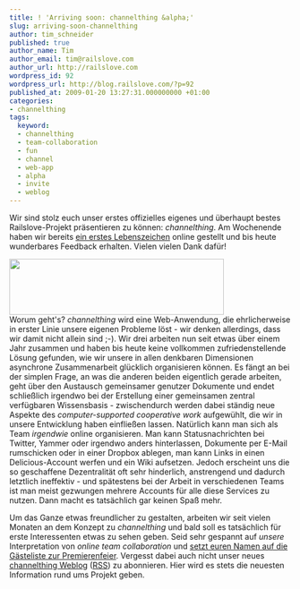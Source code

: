 ```yaml
---
title: ! 'Arriving soon: channelthing &alpha;'
slug: arriving-soon-channelthing
author: tim_schneider
published: true
author_name: Tim
author_email: tim@railslove.com
author_url: http://railslove.com
wordpress_id: 92
wordpress_url: http://blog.railslove.com/?p=92
published_at: 2009-01-20 13:27:31.000000000 +01:00
categories:
- channelthing
tags:
  keyword:
  - channelthing
  - team-collaboration
  - fun
  - channel
  - web-app
  - alpha
  - invite
  - weblog
---
```

Wir sind stolz euch unser erstes offizielles eigenes und überhaupt bestes Railslove-Projekt präsentieren zu können: <em>channelthing</em>. Am Wochenende haben wir bereits <a href="http://channelthing.com/">ein erstes Lebenszeichen</a> online gestellt und bis heute wunderbares Feedback erhalten. Vielen vielen Dank dafür!
<div style="display:block">
<img alt="" src="http://www.channelthing.com/images/landingpage/channelthing_logo.png" title="channelthing &alpha;" width="383" height="100" align="center" />
</div>
Worum geht's? <em>channelthing</em> wird eine Web-Anwendung, die ehrlicherweise in erster Linie unsere eigenen Probleme löst - wir denken allerdings, dass wir damit nicht allein sind ;-).
Wir drei arbeiten nun seit etwas über einem Jahr zusammen und haben bis heute keine vollkommen zufriedenstellende Lösung gefunden, wie wir unsere in allen denkbaren Dimensionen asynchrone Zusammenarbeit glücklich organisieren können. Es fängt an bei der simplen Frage, an was die anderen beiden eigentlich gerade arbeiten, geht über den Austausch gemeinsamer genutzer Dokumente und endet schließlich irgendwo bei der Erstellung einer gemeinsamen zentral verfügbaren Wissensbasis - zwischendurch werden dabei ständig neue Aspekte des <em>computer-supported cooperative work</em> aufgewühlt, die wir in unsere Entwicklung haben einfließen lassen.
Natürlich kann man sich als Team <em>irgendwie</em> online organisieren. Man kann Statusnachrichten bei Twitter, Yammer oder irgendwo anders hinterlassen, Dokumente per E-Mail rumschicken oder in einer Dropbox ablegen, man kann Links in einen Delicious-Account werfen und ein Wiki aufsetzen. Jedoch erscheint uns die so geschaffene Dezentralität oft sehr hinderlich, anstrengend und dadurch letztlich ineffektiv - und spätestens bei der Arbeit in verschiedenen Teams ist man meist gezwungen mehrere Accounts für alle diese Services zu nutzen. Dann macht es tatsächlich gar keinen Spaß mehr.

Um das Ganze etwas freundlicher zu gestalten, arbeiten wir seit vielen Monaten an dem Konzept zu <em>channelthing</em> und bald soll es tatsächlich für erste Interessenten etwas zu sehen geben. Seid sehr gespannt auf <em>unsere</em> Interpretation von <em>online team collaboration</em> und <a href="http://channelthing.com/">setzt euren Namen auf die Gästeliste zur Premierenfeier</a>. Vergesst dabei auch nicht unser neues <a href="http://blog.channelthing.com/">channelthing Weblog</a> (<a href="http://feeds2.feedburner.com/channelthing">RSS</a>) zu abonnieren. Hier wird es stets die neuesten Information rund ums Projekt geben.
